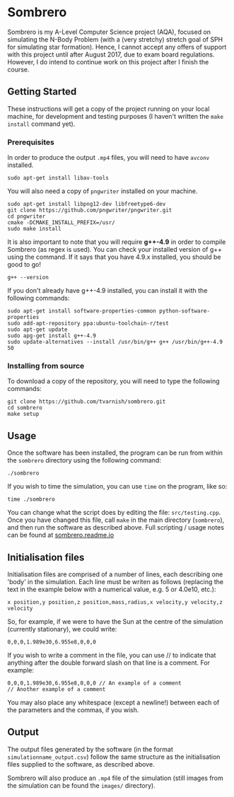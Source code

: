 # Sombrero
Sombrero is my A-Level Computer Science project (AQA), focused on simulating the N-Body Problem (with a (very stretchy) stretch goal of SPH for simulating star formation). Hence, I cannot accept any offers of support with this project until after August 2017, due to exam board regulations. However, I do intend to continue work on this project after I finish the course.

## Getting Started
These instructions will get a copy of the project running on your local machine, for development and testing purposes (I haven't written the `make install` command yet).

### Prerequisites
In order to produce the output `.mp4` files, you will need to have `avconv` installed.

```
sudo apt-get install libav-tools
```

You will also need a copy of `pngwriter` installed on your machine.

```
sudo apt-get install libpng12-dev libfreetype6-dev
git clone https://github.com/pngwriter/pngwriter.git
cd pngwriter
cmake -DCMAKE_INSTALL_PREFIX=/usr/
sudo make install
```

It is also important to note that you will require **g++-4.9** in order to compile Sombrero (as regex is used). You can check your installed version of g++ using the command. If it says that you have 4.9.x installed, you should be good to go!

```
g++ --version
```

If you don't already have g++-4.9 installed, you can install it with the following commands:

```
sudo apt-get install software-properties-common python-software-properties
sudo add-apt-repository ppa:ubuntu-toolchain-r/test
sudo apt-get update
sudo apg-get install g++-4.9
sudo update-alternatives --install /usr/bin/g++ g++ /usr/bin/g++-4.9 50
```

### Installing from source
To download a copy of the repository, you will need to type the following commands:

```
git clone https://github.com/tvarnish/sombrero.git
cd sombrero
make setup
```

## Usage
Once the software has been installed, the program can be run from within the `sombrero` directory using the following command:

```
./sombrero
```

If you wish to time the simulation, you can use `time` on the program, like so:

```
time ./sombrero
```

You can change what the script does by editing the file: `src/testing.cpp`. Once you have changed this file, call `make` in the main directory (`sombrero`), and then run the software as described above. Full scripting / usage notes can be found at [sombrero.readme.io](https://sombrero.readme.io/docs)

## Initialisation files
Initialisation files are comprised of a number of lines, each describing one 'body' in the simulation. Each line must be writen as follows (replacing the text in the example below with a numerical value, e.g. 5 or 4.0e10, etc.):

```
x position,y position,z position,mass,radius,x velocity,y velocity,z velocity
```

So, for example, if we were to have the Sun at the centre of the simulation (currently stationary), we could write:

```
0,0,0,1.989e30,6.955e8,0,0,0
```

If you wish to write a comment in the file, you can use // to indicate that anything after the double forward slash on that line is a comment. For example:

```
0,0,0,1.989e30,6.955e8,0,0,0 // An example of a comment
// Another example of a comment
```

You may also place any whitespace (except a newline!) between each of the parameters and the commas, if you wish.

## Output
The output files generated by the software (in the format `simulationname_output.csv`) follow the same structure as the initialisation files supplied to the software, as described above.

Sombrero will also produce an `.mp4` file of the simulation (still images from the simulation can be found the `images/` directory).